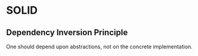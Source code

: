 

# SOLID


## Dependency Inversion Principle


One should depend upon abstractions, not on the concrete implementation.
